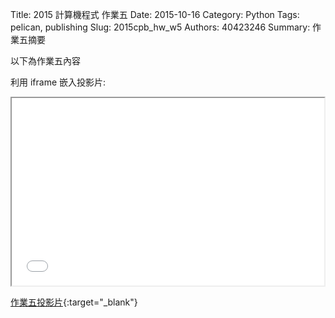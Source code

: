 Title: 2015 計算機程式 作業五
Date: 2015-10-16
Category: Python
Tags: pelican, publishing
Slug: 2015cpb_hw_w5
Authors: 40423246
Summary: 作業五摘要

以下為作業五內容

利用 iframe 嵌入投影片:

<iframe src="40423246_cp_w5_p.html" width="500" height="300"></iframe>

[作業五投影片](40423246_cp_w5_p.html){:target="_blank"}
